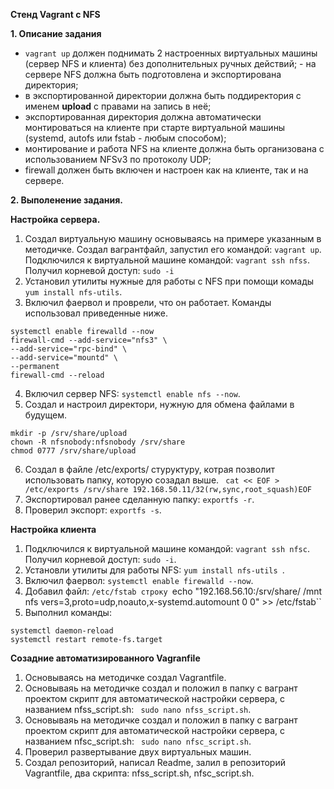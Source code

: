**Стенд Vagrant с NFS**  

**1. Описание задания**  

- `vagrant up` должен поднимать 2 настроенных виртуальных машины (сервер NFS и клиента) без дополнительных ручных действий; - на сервере NFS должна быть подготовлена и экспортирована директория; 
- в экспортированной директории должна быть поддиректория с именем __upload__ с правами на запись в неё; 
- экспортированная директория должна автоматически монтироваться на клиенте при старте виртуальной машины (systemd, autofs или fstab -  любым способом); 
- монтирование и работа NFS на клиенте должна быть организована с использованием NFSv3 по протоколу UDP; 
- firewall должен быть включен и настроен как на клиенте, так и на сервере.  

**2. Выполенение задания.**

**Настройка сервера.**  

1. Создал виртуальную машину основываясь на примере указанным в методичке. Создал вагрантфайл, запустил его командой: ``vagrant up``. Подключился к виртуальной машине командой: ``vagrant ssh nfss``. Получил корневой доступ: ``sudo -i``
2. Установил утилиты нужные для работы с NFS при помощи комады ``yum install nfs-utils``.  
3. Включил фаервол и проврели, что он работает. Команды использовал приведенные ниже. 
```
systemctl enable firewalld --now
firewall-cmd --add-service="nfs3" \
--add-service="rpc-bind" \
--add-service="mountd" \
--permanent 
firewall-cmd --reload
```
4. Включил сервер NFS: `` systemctl enable nfs --now ``.
5. Создал и настроил директори, нужную для обмена файлами в будущем.
```
mkdir -p /srv/share/upload 
chown -R nfsnobody:nfsnobody /srv/share 
chmod 0777 /srv/share/upload 
```
6. Создал в файле /etc/exports/ стуруктуру, котрая позволит использовать папку, которую созадал выше.
`` cat << EOF > /etc/exports /srv/share 192.168.50.11/32(rw,sync,root_squash)EOF``
7. Экспортировал ранее сделанную папку: ``exportfs -r``.
8. Проверил экспорт: ``exportfs -s``.

**Настройка клиента**  

1. Подключился к виртуальной машине командой: ``vagrant ssh nfsс``. Получил корневой доступ: ``sudo -i``.
2. Установли утилиты для работы NFS: ``yum install nfs-utils ``.
3. Включил фаервол: ``systemctl enable firewalld --now``.
4. Добавил файл: ``/etc/fstab строку ``echo "192.168.56.10:/srv/share/ /mnt nfs vers=3,proto=udp,noauto,x-systemd.automount 0 0" >> /etc/fstab``
5. Выполнил команды:
```
systemctl daemon-reload 
systemctl restart remote-fs.target 
```

**Созадние автоматизированного Vagranfile**

1. Основываясь на методичке создал Vagrantfile.
2. Основываяь на методичке создал и положил в папку с вагрант проектом скрипт для автоматической настройки сервера, с названием nfss_script.sh: `` sudo nano nfss_script.sh``.
3. Основываяь на методичке создал и положил в папку с вагрант проектом скрипт для автоматической настройки сервера, с названием nfsс_script.sh: `` sudo nano nfsc_script.sh``.
4. Проверил развертывание двух виртуальных машин. 
5. Создал репозиторий, написал Readme, залил в репозиторий Vagrantfile, два скрипта: nfss_script.sh, nfsc_script.sh.



